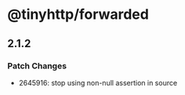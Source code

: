 # @tinyhttp/forwarded

## 2.1.2

### Patch Changes

- 2645916: stop using non-null assertion in source
